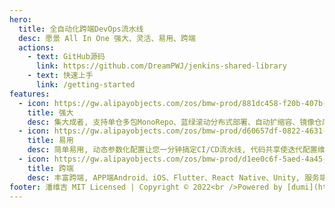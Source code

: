 ```yaml
---
hero:
  title: 全自动化跨端DevOps流水线
  desc: 愿景 All In One 强大、灵活、易用、跨端
  actions:
    - text: GitHub源码
      link: https://github.com/DreamPWJ/jenkins-shared-library
    - text: 快速上手
      link: /getting-started
features:
  - icon: https://gw.alipayobjects.com/zos/bmw-prod/881dc458-f20b-407b-947a-95104b5ec82b/k79dm8ih_w144_h144.png
    title: 强大
    desc: 集大成者, 支持单仓多包MonoRepo、蓝绿滚动分布式部署、自动扩缩容、镜像仓库、一键回滚、App Store与Android应用市场和小程序平台自动提审上架、丰富钉钉通知与发布日志等
  - icon: https://gw.alipayobjects.com/zos/bmw-prod/d60657df-0822-4631-9d7c-e7a869c2f21c/k79dmz3q_w126_h126.png
    title: 易用
    desc: 简单易用, 动态参数化配置让您一分钟搞定CI/CD流水线, 代码共享使迭代配置维护更简单, 全Docker化与大量的自动化脚本使您无需人工配置搭建环境等
  - icon: https://gw.alipayobjects.com/zos/bmw-prod/d1ee0c6f-5aed-4a45-a507-339a4bfe076c/k7bjsocq_w144_h144.png
    title: 跨端
    desc: 丰富跨端, APP端Android、iOS、Flutter、React Native、Unity, 服务端Java、Go、Python、C++多语言, 小程序端原生与Taro跨端, Web大前端所有JavaScript语言, 桌面端Electron等
footer: 潘维吉 MIT Licensed | Copyright © 2022<br />Powered by [dumi](https://d.umijs.org)
---
```


